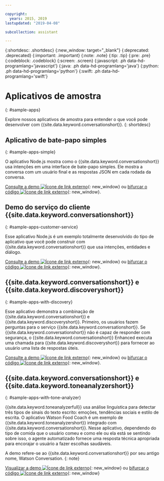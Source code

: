 ```yaml
---

copyright:
  years: 2015, 2019
lastupdated: "2019-04-08"

subcollection: assistant

---
```


{:shortdesc: .shortdesc}
{:new_window: target="_blank"}
{:deprecated: .deprecated}
{:important: .important}
{:note: .note}
{:tip: .tip}
{:pre: .pre}
{:codeblock: .codeblock}
{:screen: .screen}
{:javascript: .ph data-hd-programlang='javascript'}
{:java: .ph data-hd-programlang='java'}
{:python: .ph data-hd-programlang='python'}
{:swift: .ph data-hd-programlang='swift'}

# Aplicativos de amostra
{: #sample-apps}

Explore nossos aplicativos de amostra para entender o que você pode desenvolver com {{site.data.keyword.conversationshort}}.
{: shortdesc}

## Aplicativo de bate-papo simples
{: #sample-apps-simple}

O aplicativo Node.js mostra como o {{site.data.keyword.conversationshort}} usa intenções em uma interface de bate-papo simples. Ele mostra a conversa com um usuário final e as respostas JSON em cada rodada da conversa.

[Consulte a demo ![Ícone de link externo](../../icons/launch-glyph.svg "Ícone de link externo")](https://watson-assistant-simple.ng.bluemix.net/){: new_window} ou [bifurcar o código ![Ícone de link externo](../../icons/launch-glyph.svg "Ícone de link externo")](https://github.com/watson-developer-cloud/assistant-simple){: new_window}.

## Demo do serviço do cliente {{site.data.keyword.conversationshort}}
{: #sample-apps-customer-service}

Esse aplicativo Node.js é um exemplo totalmente desenvolvido do tipo de aplicativo que você pode construir com {{site.data.keyword.conversationshort}} que usa intenções, entidades e diálogo.

[Consulte a demo ![Ícone de link externo](../../icons/launch-glyph.svg "Ícone de link externo")](https://watson-assistant-demo.ng.bluemix.net/){: new_window} ou [bifurcar o código ![Ícone de link externo](../../icons/launch-glyph.svg "Ícone de link externo")](https://github.com/watson-developer-cloud/assistant-demo){: new_window}.

## {{site.data.keyword.conversationshort}} e {{site.data.keyword.discoveryshort}}
{: #sample-apps-with-discovery}

Esse aplicativo demonstra a combinação de {{site.data.keyword.conversationshort}} e {{site.data.keyword.discoveryshort}}. Primeiro, os usuários fazem perguntas para o serviço {{site.data.keyword.conversationshort}}. Se {{site.data.keyword.conversationshort}} não é capaz de responder com segurança, o {{site.data.keyword.conversationshort}} Enhanced executa uma chamada para {{site.data.keyword.discoveryshort}} para fornecer ao usuário uma lista de respostas úteis.

[Consulte a demo ![Ícone de link externo](../../icons/launch-glyph.svg "Ícone de link externo")](https://assistant-with-discovery-openwhisk-demo.ng.bluemix.net/){: new_window} ou [bifurcar o código ![Ícone de link externo](../../icons/launch-glyph.svg "Ícone de link externo")](https://github.com/watson-developer-cloud/assistant-with-discovery-openwhisk){: new_window}.

## {{site.data.keyword.conversationshort}} e {{site.data.keyword.toneanalyzershort}}
{: #sample-apps-with-tone-analyzer}

{{site.data.keyword.toneanalyzerfull}} usa análise linguística para detectar três tipos de sinais do texto escrito: emoções, tendências sociais e estilo de escrita. O aplicativo Watson Food Coach é um exemplo de {{site.data.keyword.toneanalyzershort}} integrado com {{site.data.keyword.conversationshort}}. Nesse aplicativo, dependendo do tipo de comida que o usuário comeu e como ele ou ela está se sentindo sobre isso, o agente automatizado fornece uma resposta técnica apropriada para encorajar o usuário a fazer escolhas saudáveis.

A demo refere-se ao {{site.data.keyword.conversationshort}} por seu antigo nome, Watson Conversation.
{: note}

[Visualizar a demo ![Ícone de link externo](../../icons/launch-glyph.svg "Ícone de link externo")](https://food-coach.ng.bluemix.net/){: new_window} ou [bifurcar o código ![Ícone de link externo](../../icons/launch-glyph.svg "Ícone de link externo")](https://github.com/watson-developer-cloud/food-coach){: new_window}
